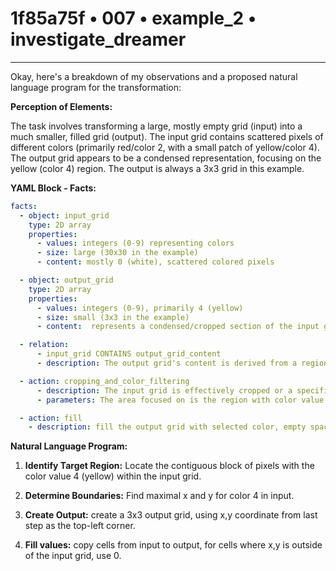 # 1f85a75f • 007 • example_2 • investigate_dreamer

---
Okay, here's a breakdown of my observations and a proposed natural language program for the transformation:

**Perception of Elements:**

The task involves transforming a large, mostly empty grid (input) into a much smaller, filled grid (output).  The input grid contains scattered pixels of different colors (primarily red/color 2, with a small patch of yellow/color 4). The output grid appears to be a condensed representation, focusing on the yellow (color 4) region. The output is always a 3x3 grid in this example.

**YAML Block - Facts:**



```yaml
facts:
  - object: input_grid
    type: 2D array
    properties:
      - values: integers (0-9) representing colors
      - size: large (30x30 in the example)
      - content: mostly 0 (white), scattered colored pixels

  - object: output_grid
    type: 2D array
    properties:
      - values: integers (0-9), primarily 4 (yellow)
      - size: small (3x3 in the example)
      - content:  represents a condensed/cropped section of the input grid

  - relation:
      - input_grid CONTAINS output_grid_content
      - description: The output grid's content is derived from a region within the input grid.

  - action: cropping_and_color_filtering
      - description: The input grid is effectively cropped or a specific area is focused upon.
      - parameters: The area focused on is the region with color value '4'.

  - action: fill
    - description: fill the output grid with selected color, empty space with 0
```



**Natural Language Program:**

1.  **Identify Target Region:** Locate the contiguous block of pixels with the color value 4 (yellow) within the input grid.

2.  **Determine Boundaries:** Find maximal x and y for color 4 in input.

3. **Create Output:** create a 3x3 output grid, using x,y coordinate from last step as the top-left corner.

4. **Fill values:** copy cells from input to output, for cells where x,y is outside of the input grid, use 0.

